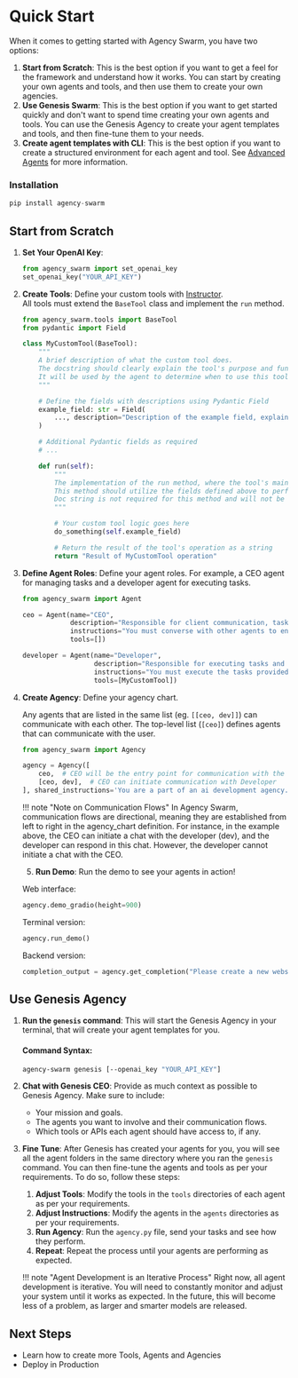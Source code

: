 # Quick Start

When it comes to getting started with Agency Swarm, you have two options:

1. **Start from Scratch**: This is the best option if you want to get a feel for the framework and understand how it works. You can start by creating your own agents and tools, and then use them to create your own agencies.
2. **Use Genesis Swarm**: This is the best option if you want to get started quickly and don't want to spend time creating your own agents and tools. You can use the Genesis Agency to create your agent templates and tools, and then fine-tune them to your needs.
3. **Create agent templates with CLI**: This is the best option if you want to create a structured environment for each agent and tool. See [Advanced Agents](advanced-usage/agents.md) for more information.

### Installation

```python
pip install agency-swarm
```

## Start from Scratch

1. **Set Your OpenAI Key**:

    ```python
    from agency_swarm import set_openai_key
    set_openai_key("YOUR_API_KEY")
    ```
   
2. **Create Tools**: Define your custom tools with [Instructor](https://github.com/jxnl/instructor).  
All tools must extend the `BaseTool` class and implement the `run` method. 
    ```python
    from agency_swarm.tools import BaseTool
    from pydantic import Field
    
    class MyCustomTool(BaseTool):
        """
        A brief description of what the custom tool does. 
        The docstring should clearly explain the tool's purpose and functionality.
        It will be used by the agent to determine when to use this tool.
        """
    
        # Define the fields with descriptions using Pydantic Field
        example_field: str = Field(
            ..., description="Description of the example field, explaining its purpose and usage for the Agent."
        )
    
        # Additional Pydantic fields as required
        # ...
    
        def run(self):
            """
            The implementation of the run method, where the tool's main functionality is executed.
            This method should utilize the fields defined above to perform the task.
            Doc string is not required for this method and will not be used by your agent.
            """
    
            # Your custom tool logic goes here
            do_something(self.example_field)
    
            # Return the result of the tool's operation as a string
            return "Result of MyCustomTool operation"
    ```


3. **Define Agent Roles**: Define your agent roles. For example, a CEO agent for managing tasks and a developer agent for executing tasks.

    ```python
    from agency_swarm import Agent
    
    ceo = Agent(name="CEO",
                description="Responsible for client communication, task planning and management.",
                instructions="You must converse with other agents to ensure complete task execution.", # can be a file like ./instructions.md
                tools=[])

    developer = Agent(name="Developer",
                      description="Responsible for executing tasks and providing feedback.",
                      instructions="You must execute the tasks provided by the CEO and provide feedback.", # can be a file like ./instructions.md
                      tools=[MyCustomTool])
    ```

4. **Create Agency**: Define your agency chart. 

    Any agents that are listed in the same list (eg. `[[ceo, dev]]`) can communicate with each other. The top-level list (`[ceo]`) defines agents that can communicate with the user.

    ```python
    from agency_swarm import Agency
    
    agency = Agency([
        ceo,  # CEO will be the entry point for communication with the user
        [ceo, dev],  # CEO can initiate communication with Developer
    ], shared_instructions='You are a part of an ai development agency.\n\n') # shared instructions for all agents
    ```
    
    !!! note "Note on Communication Flows"
         In Agency Swarm, communication flows are directional, meaning they are established from left to right in the agency_chart definition. For instance, in the example above, the CEO can initiate a chat with the developer (dev), and the developer can respond in this chat. However, the developer cannot initiate a chat with the CEO.

   5. **Run Demo**: 
   Run the demo to see your agents in action!
    
    Web interface:

    ```python
    agency.demo_gradio(height=900)
    ```
    
    Terminal version:
    
    ```python
    agency.run_demo()
    ```
    
    Backend version:
    
    ```python
    completion_output = agency.get_completion("Please create a new website for our client.", yield_messages=False)
    ```

## Use Genesis Agency

1. **Run the `genesis` command**: This will start the Genesis Agency in your terminal, that will create your agent templates for you.

    #### **Command Syntax:**

    ```bash
    agency-swarm genesis [--openai_key "YOUR_API_KEY"]
    ```

2. **Chat with Genesis CEO**: Provide as much context as possible to Genesis Agency. Make sure to include:
    - Your mission and goals.
    - The agents you want to involve and their communication flows.
    - Which tools or APIs each agent should have access to, if any.

3. **Fine Tune**: After Genesis has created your agents for you, you will see all the agent folders in the same directory where you ran the `genesis` command. You can then fine-tune the agents and tools as per your requirements. To do so, follow these steps:  


      1. **Adjust Tools**: Modify the tools in the `tools` directories of each agent as per your requirements.
      2. **Adjust Instructions**: Modify the agents in the `agents` directories as per your requirements.
      3. **Run Agency**: Run the `agency.py` file, send your tasks and see how they perform.
      4. **Repeat**: Repeat the process until your agents are performing as expected.

    !!! note "Agent Development is an Iterative Process"
        Right now, all agent development is iterative. You will need to constantly monitor and adjust your system until it works as expected. In the future, this will become less of a problem, as larger and smarter models are released.

## Next Steps

- Learn how to create more Tools, Agents and Agencies
- Deploy in Production


